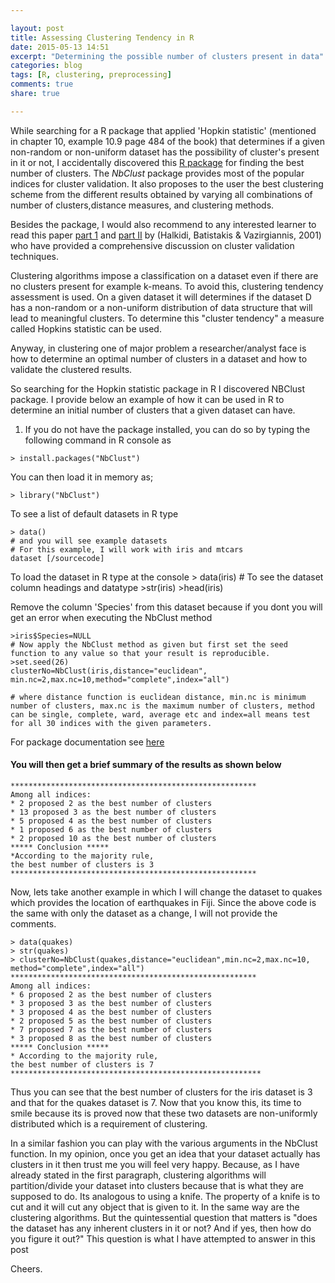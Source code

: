 ```yaml
---

layout: post
title: Assessing Clustering Tendency in R
date: 2015-05-13 14:51
excerpt: "Determining the possible number of clusters present in data"
categories: blog
tags: [R, clustering, preprocessing]
comments: true
share: true

---
```

While searching for a R package that applied 'Hopkin statistic' (mentioned in chapter 10, example 10.9 page 484 of the book) that determines if a given non-random or non-uniform dataset has the possibility of cluster's present in it or not, I accidentally discovered this <a href="http://cedric.cnam.fr/fichiers/art_2554.pdf" target="_blank">R package</a> for finding the best number of clusters. The <em>NbClust</em> package provides most of the popular indices for cluster validation. It also proposes to the user the best clustering scheme from the different results obtained by varying all combinations of number of clusters,distance measures, and clustering methods.

Besides the package, I would also recommend to any interested learner to read this paper <a href="http://web.itu.edu.tr/sgunduz/courses/verimaden/paper/validity_survey.pdf" target="_blank">part 1</a> and <a href="http://www.sigmod.org/publications/sigmod-record/0209/a1.partii_clvalidity1.pdf" target="_blank">part II</a> by (Halkidi, Batistakis &amp; Vazirgiannis, 2001) who have provided a comprehensive discussion on cluster validation techniques.

Clustering algorithms impose a classification on a dataset even if there are no clusters present for example k-means. To avoid this, clustering tendency assessment is used. On a given dataset it will determines if the dataset D has a non-random or a non-uniform distribution of data structure that will lead to meaningful clusters. To determine this "cluster tendency" a measure called Hopkins statistic can be used.

Anyway, in clustering one of major problem a researcher/analyst face is how to determine an optimal number of clusters in a dataset and how to validate the clustered results.

So searching for the Hopkin statistic package in R I discovered NBClust package. I provide below an example of how it can be used in R to determine an initial number of clusters that a given dataset can have.
<ol>
	<li>If you do not have the package installed, you can do so by typing the following command in R console as</li>
</ol>

	> install.packages("NbClust")

You can then load it in memory as;
	
	> library("NbClust") 

To see a list of default datasets in R type

	> data()
	# and you will see example datasets
	# For this example, I will work with iris and mtcars dataset [/sourcecode]
To load the dataset in R type at the console
	> data(iris)
	# To see the dataset column headings and datatype
	>str(iris)
	>head(iris) 

Remove the column 'Species' from this dataset because if you dont you will get an error when executing the NbClust method

	>iris$Species=NULL
	# Now apply the NbClust method as given but first set the seed function to any value so that your result is reproducible.
	>set.seed(26)
	clusterNo=NbClust(iris,distance="euclidean",
	min.nc=2,max.nc=10,method="complete",index="all")

	# where distance function is euclidean distance, min.nc is minimum number of clusters, max.nc is the maximum number of clusters, method can be single, complete, ward, average etc and index=all means test for all 30 indices with the given parameters. 

For package documentation see <a href="https://cran.r-project.org/web/packages/NbClust/NbClust.pdf">here</a>

#### You will then get a brief summary of the results as shown below

	*******************************************************
	Among all indices:
	* 2 proposed 2 as the best number of clusters
	* 13 proposed 3 as the best number of clusters
	* 5 proposed 4 as the best number of clusters
	* 1 proposed 6 as the best number of clusters
	* 2 proposed 10 as the best number of clusters
	***** Conclusion *****
	*According to the majority rule,
	the best number of clusters is 3
	*******************************************************

Now, lets take another example in which I will change the dataset to quakes which provides the location of earthquakes in Fiji. Since the above code is the same with only the dataset as a change, I will not provide the comments.

	> data(quakes)
	> str(quakes)
	> clusterNo=NbClust(quakes,distance="euclidean",min.nc=2,max.nc=10,
	method="complete",index="all")
	*******************************************************
	Among all indices:
	* 6 proposed 2 as the best number of clusters
	* 3 proposed 3 as the best number of clusters
	* 3 proposed 4 as the best number of clusters
	* 2 proposed 5 as the best number of clusters
	* 7 proposed 7 as the best number of clusters
	* 3 proposed 8 as the best number of clusters
	***** Conclusion *****
	* According to the majority rule,
	the best number of clusters is 7
	********************************************************


Thus you can see that the best number of clusters for the iris dataset is 3 and that for the quakes dataset is 7. Now that you know this, its time to smile because its is proved now that these two datasets are non-uniformly distributed which is a requirement of clustering.

In a similar fashion you can play with the various arguments in the NbClust function. In my opinion, once you get an idea that your dataset actually has clusters in it then trust me you will feel very happy. Because, as I have already stated in the first paragraph, clustering algorithms will partition/divide your dataset into clusters because that is what they are supposed to do. Its analogous to using a knife. The property of a knife is to cut and it will cut any object that is given to it. In the same way are the clustering algorithms. But the quintessential question that matters is "does the dataset has any inherent clusters in it or not? And if yes, then how do you figure it out?" This question is what I have attempted to answer in this post

Cheers.